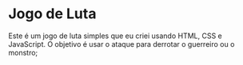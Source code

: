 # Jogo de Luta
Este é um jogo de luta simples que eu criei usando HTML, CSS e JavaScript. O objetivo é usar o ataque para derrotar o guerreiro ou o monstro;
